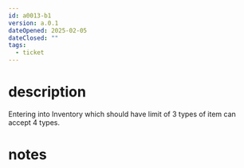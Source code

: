 ```yaml
---
id: a0013-b1
version: a.0.1
dateOpened: 2025-02-05
dateClosed: ""
tags:
  - ticket
---
```

# description
Entering into Inventory which should have limit of 3 types of item can accept 4 types. 
# notes
